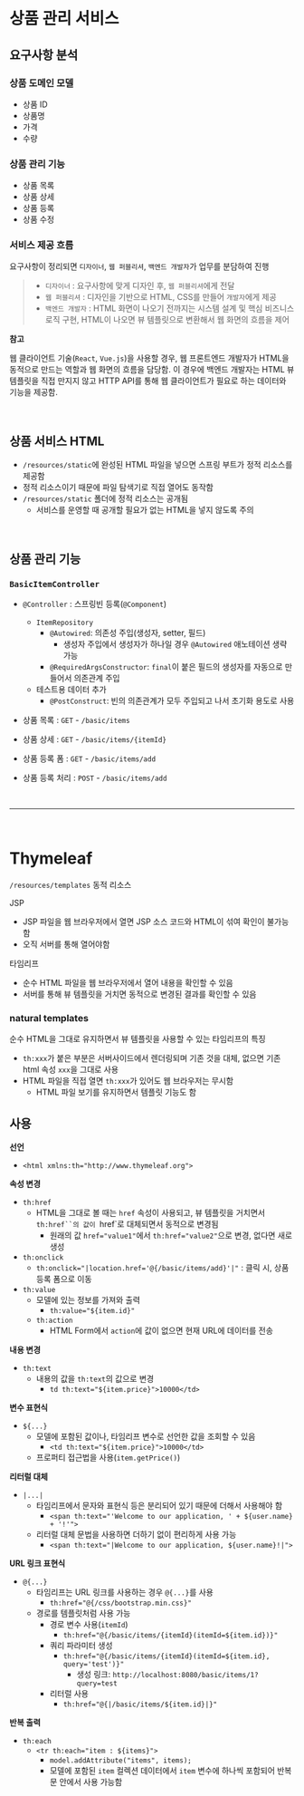# 상품 관리 서비스 


## 요구사항 분석

### 상품 도메인 모델
- 상품 ID
- 상품명
- 가격
- 수량

### 상품 관리 기능
- 상품 목록
- 상품 상세
- 상품 등록
- 상품 수정

### 서비스 제공 흐름
요구사항이 정리되면 `디자이너`, `웹 퍼블리셔`, `백엔드 개발자`가 업무를 분담하여 진행
> - `디자이너` : 요구사항에 맞게 디자인 후, `웹 퍼블리셔`에게 전달
> - `웹 퍼블리셔` : 디자인을 기반으로 HTML, CSS를 만들어 `개발자`에게 제공
> - `백엔드 개발자` : HTML 화면이 나오기 전까지는 시스템 설계 및 핵심 비즈니스 로직 구현, HTML이 나오면 뷰 템플릿으로 변환해서 웹 화면의 흐름을 제어

**참고**

웹 클라이언트 기술(`React`, `Vue.js`)을 사용할 경우, 웹 프론트엔드 개발자가 HTML을 동적으로 만드는 역할과 웹 화면의
흐름을 담당함. 이 경우에 백엔드 개발자는 HTML 뷰 템플릿을 직접 만지지 않고 HTTP API를 통해 웹 클라이언트가 필요로 하는 데이터와 기능을 제공함.

<br/>

## 상품 서비스 HTML

- `/resources/static`에 완성된 HTML 파일을 넣으면 스프링 부트가 정적 리소스를 제공함
- 정적 리소스이기 때문에 파일 탐색기로 직접 열어도 동작함
- `/resources/static` 폴더에 정적 리소스는 공개됨
  - 서비스를 운영할 때 공개할 필요가 없는 HTML을 넣지 않도록 주의


<br/>

## 상품 관리 기능

### `BasicItemController`

- `@Controller` : 스프링빈 등록(`@Component`)
  - `ItemRepository`
    - `@Autowired`: 의존성 주입(생성자, setter, 필드)
      - 생성자 주입에서 생성자가 하나일 경우 `@Autowired` 애노테이션 생략 가능
    - `@RequiredArgsConstructor`: `final`이 붙은 필드의 생성자를 자동으로 만들어서 의존관계 주입
  - 테스트용 데이터 추가
    - `@PostConstruct`: 빈의 의존관계가 모두 주입되고 나서 초기화 용도로 사용

  
  
- 상품 목록 : `GET` - `/basic/items`
- 상품 상세 : `GET` - `/basic/items/{itemId}`
- 상품 등록 폼 : `GET` - `/basic/items/add`
- 상품 등록 처리 : `POST` - `/basic/items/add`




<br/>

---

<br/>

# Thymeleaf

`/resources/templates` 동적 리소스

JSP
- JSP 파일을 웹 브라우저에서 열면 JSP 소스 코드와 HTML이 섞여 확인이 불가능함
- 오직 서버를 통해 열어야함

타임리프
- 순수 HTML 파일을 웹 브라우저에서 열어 내용을 확인할 수 있음
- 서버를 통해 뷰 템플릿을 거치면 동적으로 변경된 결과를 확인할 수 있음

### **natural templates**

순수 HTML을 그대로 유지하면서 뷰 템플릿을 사용할 수 있는 타임리프의 특징
- `th:xxx`가 붙은 부분은 서버사이드에서 렌더링되며 기존 것을 대체, 없으면 기존 html 속성 `xxx`을 그대로 사용
- HTML 파일을 직접 열면 `th:xxx`가 있어도 웹 브라우저는 무시함
  - HTML 파일 보기를 유지하면서 템플릿 기능도 함

## 사용

**선언** 
- `<html xmlns:th="http://www.thymeleaf.org">`

**속성 변경**
- `th:href`
  - HTML을 그대로 볼 때는 `href` 속성이 사용되고, 뷰 템플릿을 거치면서 `th:href``의 값이 `href`로 대체되면서 동적으로 변경됨
    - 원래의 값 `href="value1"`에서 `th:href="value2"`으로 변경, 없다면 새로 생성
- `th:onclick`
  - `th:onclick="|location.href='@{/basic/items/add}'|"` : 클릭 시, 상품 등록 폼으로 이동
- `th:value`
  - 모델에 있는 정보를 가져와 출력
    - `th:value="${item.id}"`
  - `th:action`
    - HTML Form에서 `action`에 값이 없으면 현재 URL에 데이터를 전송

**내용 변경**
- `th:text`
  - 내용의 값을 `th:text`의 값으로 변경
    - `td th:text="${item.price}">10000</td>`

**변수 표현식**
- `${...}`
  - 모델에 포함된 값이나, 타임리프 변수로 선언한 값을 조회할 수 있음
    - `<td th:text="${item.price}">10000</td>`
  - 프로퍼티 접근법을 사용(`item.getPrice()`)

**리터럴 대체**
- `|...|`
  - 타임리프에서 문자와 표현식 등은 분리되어 있기 때문에 더해서 사용해야 함
    - `<span th:text="'Welcome to our application, ' + ${user.name} + '!'">`
  - 리터럴 대체 문법을 사용하면 더하기 없이 편리하게 사용 가능
    - `<span th:text="|Welcome to our application, ${user.name}!|">`

**URL 링크 표현식**
- `@{...}`
  - 타임리프는 URL 링크를 사용하는 경우 `@{...}`를 사용
    - `th:href="@{/css/bootstrap.min.css}"`
  - 경로를 템플릿처럼 사용 가능
    - 경로 변수 사용(`itemId`)
      - `th:href="@{/basic/items/{itemId}(itemId=${item.id})}"`
    - 쿼리 파라미터 생성
      - `th:href="@{/basic/items/{itemId}(itemId=${item.id}, query='test')}"`
        - 생성 링크: `http://localhost:8080/basic/items/1?query=test`
    - 리터럴 사용
      - `th:href="@{|/basic/items/${item.id}|}"`
  

**반복 출력**
- `th:each`
  - `<tr th:each="item : ${items}">`
    - `model.addAttribute("items", items);`
    - 모델에 포함된 `item` 컬렉션 데이터에서 `item` 변수에 하나씩 포함되어 반복문 안에서 사용 가능함

